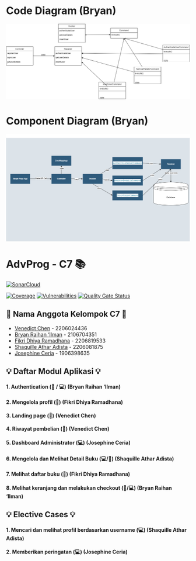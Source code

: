 # Code Diagram (Bryan)

![alt text](./images/auth-code-diagram.png)

# Component Diagram (Bryan)

![alt text](./images/auth-component-diagram.png)

# AdvProg - C7 📚

[![SonarCloud](https://sonarcloud.io/images/project_badges/sonarcloud-white.svg)](https://sonarcloud.io/summary/new_code?id=AdvPro-C7_auth)

[![Coverage](https://sonarcloud.io/api/project_badges/measure?project=auth&metric=coverage)](https://sonarcloud.io/summary/new_code?id=AdvPro-C7_auth) [![Vulnerabilities](https://sonarcloud.io/api/project_badges/measure?project=auth&metric=vulnerabilities)](https://sonarcloud.io/summary/new_code?id=AdvPro-C7_auth) [![Quality Gate Status](https://sonarcloud.io/api/project_badges/measure?project=auth&metric=alert_status)](https://sonarcloud.io/summary/new_code?id=AdvPro-C7_auth)

## 👥 Nama Anggota Kelompok C7 👥

- [Venedict Chen](https://github.com/venedictchen) - 2206024436
- [Bryan Raihan ‘Ilman](https://github.com/bryan-ilman-2002) - 2106704351
- [Fikri Dhiya Ramadhana](https://github.com/fikrirmdhna) - 2206819533
- [Shaquille Athar Adista](https://github.com/AtharAdista) - 2206081875
- [Josephine Ceria](https://github.com/Josephineceria) - 1906398635

## 💡 Daftar Modul Aplikasi 💡

#### 1. Authentication (🙋 / 💻) (Bryan Raihan ‘Ilman)

#### 2. Mengelola profil (🙋) (Fikri Dhiya Ramadhana)

#### 3. Landing page (🙋) (Venedict Chen)

#### 4. Riwayat pembelian (🙋) (Venedict Chen)

#### 5. Dashboard Administrator (💻) (Josephine Ceria)

#### 6. Mengelola dan Melihat Detail Buku (💻/🙋) (Shaquille Athar Adista)

#### 7. Melihat daftar buku (🙋) (Fikri Dhiya Ramadhana)

#### 8. Melihat keranjang dan melakukan checkout (🙋/💻) (Bryan Raihan ‘Ilman)

## 💡 Elective Cases 💡

#### 1. Mencari dan melihat profil berdasarkan username (💻) (Shaquille Athar Adista)

#### 2. Memberikan peringatan (💻) (Josephine Ceria)
